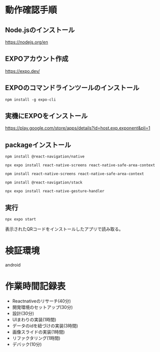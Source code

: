 
# 動作確認手順
## Node.jsのインストール

https://nodejs.org/en

## EXPOアカウント作成

https://expo.dev/

## EXPOのコマンドラインツールのインストール

```
npm install -g expo-cli
```

## 実機にEXPOをインストール

https://play.google.com/store/apps/details?id=host.exp.exponent&pli=1

## packageインストール

```
npm install @react-navigation/native

npx expo install react-native-screens react-native-safe-area-context

npm install react-native-screens react-native-safe-area-context

npm install @react-navigation/stack

npx expo install react-native-gesture-handler
```

## 実行

```
npx expo start
```
表示されたQRコードをインストールしたアプリで読み取る。

# 検証環境

android

# 作業時間記録表

- Reactnativeのリサーチ(40分)
- 開発環境のセットアップ(30分)
- 設計(30分)
- UIまわりの実装(1時間)
- データのidを紐づけの実装(3時間)
- 画像スライドの実装(1時間)
- リファクタリング(1時間)
- デバック(10分)